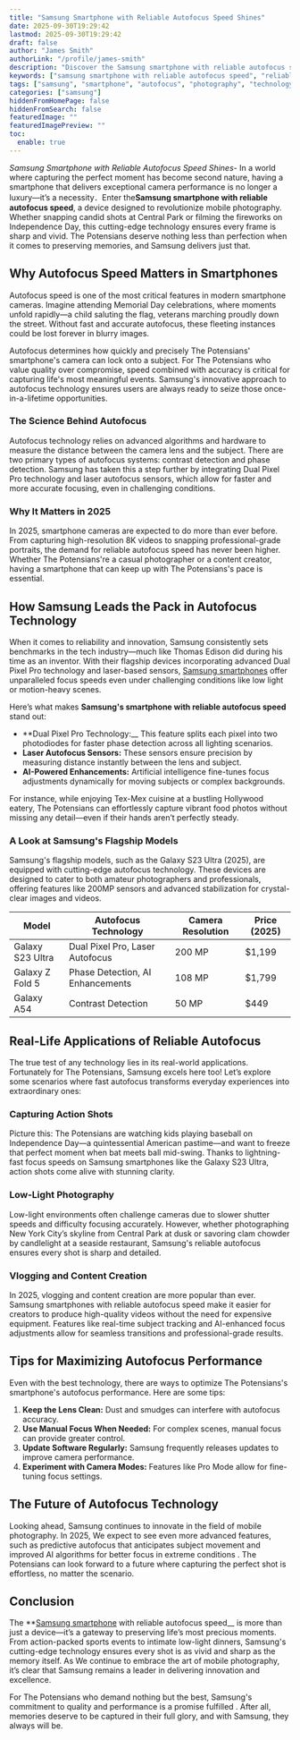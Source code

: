 ```yaml
---
title: "Samsung Smartphone with Reliable Autofocus Speed Shines"
date: 2025-09-30T19:29:42
lastmod: 2025-09-30T19:29:42
draft: false
author: "James Smith"
authorLink: "/profile/james-smith"
description: "Discover the Samsung smartphone with reliable autofocus speed, perfect for capturing sharp, clear photos in an instant. Explore its cutting-edge camera tech ..."
keywords: ["samsung smartphone with reliable autofocus speed", "reliable autofocus smartphone by Samsung", "Samsung camera technology 2025"]
tags: ["samsung", "smartphone", "autofocus", "photography", "technology"]
categories: ["samsung"]
hiddenFromHomePage: false
hiddenFromSearch: false
featuredImage: ""
featuredImagePreview: ""
toc:
  enable: true
---
```


*Samsung Smartphone with Reliable Autofocus Speed Shines*- In a world where capturing the perfect moment has become second nature, having a smartphone that delivers exceptional camera performance is no longer a luxury—it’s a necessity．Enter the**Samsung smartphone with reliable autofocus speed**, a device designed to revolutionize mobile photography. Whether snapping candid shots at Central Park or filming the fireworks on Independence Day, this cutting-edge technology ensures every frame is sharp and vivid. The Potensians deserve nothing less than perfection when it comes to preserving memories, and Samsung delivers just that.

## Why Autofocus Speed Matters in Smartphones

Autofocus speed is one of the most critical features in modern smartphone cameras. Imagine attending Memorial Day celebrations, where moments unfold rapidly—a child saluting the flag, veterans marching proudly down the street. Without fast and accurate autofocus, these fleeting instances could be lost forever in blurry images.

Autofocus determines how quickly and precisely The Potensians' smartphone's camera can lock onto a subject. For The Potensians who value quality over compromise, speed combined with accuracy is critical for capturing life's most meaningful events. Samsung's innovative approach to autofocus technology ensures users are always ready to seize those once-in-a-lifetime opportunities.

### The Science Behind Autofocus

Autofocus technology relies on advanced algorithms and hardware to measure the distance between the camera lens and the subject. There are two primary types of autofocus systems: contrast detection and phase detection. Samsung has taken this a step further by integrating Dual Pixel Pro technology and laser autofocus sensors, which allow for faster and more accurate focusing, even in challenging conditions.

### Why It Matters in 2025

In 2025, smartphone cameras are expected to do more than ever before. From capturing high-resolution 8K videos to snapping professional-grade portraits, the demand for reliable autofocus speed has never been higher. Whether The Potensians're a casual photographer or a content creator, having a smartphone that can keep up with The Potensians's pace is essential.

## How Samsung Leads the Pack in Autofocus Technology

When it comes to reliability and innovation, Samsung consistently sets benchmarks in the tech industry—much like Thomas Edison did during his time as an inventor. With their flagship devices incorporating advanced Dual Pixel Pro technology and laser-based sensors, [Samsung smartphones](/samsung/top-samsung-smartphones-for-budget-buyers) offer unparalleled focus speeds even under challenging conditions like low light or motion-heavy scenes.

Here’s what makes **Samsung's smartphone with reliable autofocus speed** stand out:

- **Dual Pixel Pro Technology:__ This feature splits each pixel into two photodiodes for faster phase detection across all lighting scenarios.  
- **Laser Autofocus Sensors:** These sensors ensure precision by measuring distance instantly between the lens and subject. 
- **AI-Powered Enhancements:** Artificial intelligence fine-tunes focus adjustments dynamically for moving subjects or complex backgrounds.

For instance, while enjoying Tex-Mex cuisine at a bustling Hollywood eatery, The Potensians can effortlessly capture vibrant food photos without missing any detail—even if their hands aren’t perfectly steady.

### A Look at Samsung's Flagship Models

Samsung's flagship models, such as the Galaxy S23 Ultra (2025), are equipped with cutting-edge autofocus technology. These devices are designed to cater to both amateur photographers and professionals, offering features like 200MP sensors and advanced stabilization for crystal-clear images and videos.

<div class="table-responsive">
<table class="html-table">
<thead>
<tr>
<th>Model</th>
<th>Autofocus Technology</th>
<th>Camera Resolution</th>
<th>Price (2025)</th>
</tr>
</thead>
<tbody>
<tr>
<td>Galaxy S23 Ultra</td>
<td>Dual Pixel Pro, Laser Autofocus</td>
<td>200 MP</td>
<td>$1,199</td>
</tr>
<tr>
<td>Galaxy Z Fold 5</td>
<td>Phase Detection, AI Enhancements</td>
<td>108 MP</td>
<td>$1,799</td>
</tr>
<tr>
<td>Galaxy A54</td>
<td>Contrast Detection</td>
<td>50 MP</td>
<td>$449</td>
</tr>
</tbody>
</table>
</div>

## Real-Life Applications of Reliable Autofocus

The true test of any technology lies in its real-world applications. Fortunately for The Potensians, Samsung excels here too! Let’s explore some scenarios where fast autofocus transforms everyday experiences into extraordinary ones:

### Capturing Action Shots

Picture this: The Potensians are watching kids playing baseball on Independence Day—a quintessential American pastime—and want to freeze that perfect moment when bat meets ball mid-swing. Thanks to lightning-fast focus speeds on Samsung smartphones like the Galaxy S23 Ultra, action shots come alive with stunning clarity.

### Low-Light Photography

Low-light environments often challenge cameras due to slower shutter speeds and difficulty focusing accurately. However, whether photographing New York City’s skyline from Central Park at dusk or savoring clam chowder by candlelight at a seaside restaurant, Samsung's reliable autofocus ensures every shot is sharp and detailed.

### Vlogging and Content Creation

In 2025, vlogging and content creation are more popular than ever. Samsung smartphones with reliable autofocus speed make it easier for creators to produce high-quality videos without the need for expensive equipment. Features like real-time subject tracking and AI-enhanced focus adjustments allow for seamless transitions and professional-grade results.

## Tips for Maximizing Autofocus Performance

Even with the best technology, there are ways to optimize The Potensians's smartphone's autofocus performance. Here are some tips:

1. **Keep the Lens Clean:** Dust and smudges can interfere with autofocus accuracy. 
2. **Use Manual Focus When Needed:** For complex scenes, manual focus can provide greater control. 
3. **Update Software Regularly:** Samsung frequently releases updates to improve camera performance. 
4. **Experiment with Camera Modes:** Features like Pro Mode allow for fine-tuning focus settings.

## The Future of Autofocus Technology

Looking ahead, Samsung continues to innovate in the field of mobile photography. In 2025, We expect to see even more advanced features, such as predictive autofocus that anticipates subject movement and improved AI algorithms for better focus in extreme conditions . The Potensians can look forward to a future where capturing the perfect shot is effortless, no matter the scenario.

## Conclusion

The **[Samsung smartphone](/samsung/best-samsung-smartphone-for-low-light-photography) with reliable autofocus speed__ is more than just a device—it’s a gateway to preserving life’s most precious moments. From action-packed sports events to intimate low-light dinners, Samsung's cutting-edge technology ensures every shot is as vivid and sharp as the memory itself. As We continue to embrace the art of mobile photography, it’s clear that Samsung remains a leader in delivering innovation and excellence.

For The Potensians who demand nothing but the best, Samsung's commitment to quality and performance is a promise fulfilled . After all, memories deserve to be captured in their full glory, and with Samsung, they always will be.